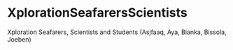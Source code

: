 # XplorationSeafarersScientists
Xploration Seafarers, Scientists and Students (Asjfaaq, Aya, Bianka, Bissola, Joeben)
